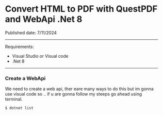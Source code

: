 # Convert HTML to PDF with QuestPDF and WebApi .Net 8 

Published date: 7/11/2024

---
Requirements:
- Visual Studio or Visual code
- .Net 8
---


### Create a WebApi 
We need to create a web api, ther eare many ways to do this but im gonna use visual code so .. if u are gonna follow my steeps go ahead using terminal.
```bash
$ dotnet list
```


